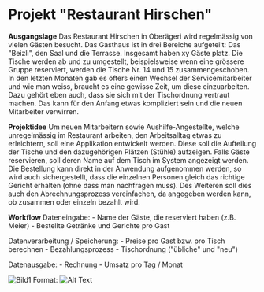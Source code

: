 # Projekt "Restaurant Hirschen"

**Ausgangslage**
Das Restaurant Hirschen in Oberägeri wird regelmässig von vielen Gästen besucht. Das Gasthaus ist in drei Bereiche aufgeteilt: Das "Beizli", den Saal und die Terrasse. Insgesamt haben xy Gäste platz. 
Die Tische werden ab und zu umgestellt, beispielsweise wenn eine grössere Gruppe reserviert, werden die Tische Nr. 14 und 15 zusammengeschoben. In den letzten Monaten gab es öfters einen Wechsel der Servicemitarbeiter und wie man weiss, braucht es eine gewisse Zeit, um diese einzuarbeiten. Dazu gehört eben auch, dass sie sich mit der Tischordnung vertraut machen.
Das kann für den Anfang etwas kompliziert sein und die neuen Mitarbeiter verwirren.

**Projektidee**
Um neuen Mitarbeitern sowie Aushilfe-Angestellte, welche unregelmässig im Restaurant arbeiten, den Arbeitsalltag etwas zu erleichtern, soll eine Applikation entwickelt werden. Diese soll die Aufteilung der Tische und den dazugehörigen Plätzen (Stühle) aufzeigen. Falls Gäste reservieren, soll deren Name auf dem Tisch im System angezeigt werden. Die Bestellung kann direkt in der Anwendung aufgenommen werden, so wird auch sichergestellt, dass die einzelnen Personen gleich das richtige Gericht erhalten (ohne dass man nachfragen muss). Des Weiteren soll dies auch den Abrechnungsprozess vereinfachen, da angegeben werden kann, ob zusammen oder einzeln bezahlt wird.

**Workflow**
Dateneingabe: 
	- Name der Gäste, die reserviert haben (z.B. Meier) 
	- Bestellte Getränke und Gerichte pro Gast

Datenverarbeitung / Speicherung:
	- Preise pro Gast bzw. pro Tisch berechnen
	- Bezahlungsprozess
	- Tischordnung ("übliche" und "neu")

Datenausgabe:
	- Rechnung
	- Umsatz pro Tag / Monat 
    
![Bild1](/OneDrive/Dokumente/DBM/3.Semester/PRO2/Projektarbeit/Bild1.png)
Format: ![Alt Text](url)

    
    
